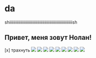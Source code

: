# da
shiiiiiiiiiiiiiiiiiiiiiiiiiiiiiiiiiiiiiiiiiiiiiiiiiiiiiiiiiiiiish
## Привет, меня зовут Нолан!
[x] трахнуть 
![](https://imgcover.manga-chan.me//showfull_retina/uploads/posts/2024-10/thumbs/1729512175_01.jpg)
![](https://imgcover.manga-chan.me//showfull_retina/uploads/posts/2024-10/thumbs/1729512175_02.jpg)
![](https://imgcover.manga-chan.me//showfull_retina/uploads/posts/2024-10/thumbs/1729512175_03.jpg)
![](https://imgcover.manga-chan.me//showfull_retina/uploads/posts/2024-10/thumbs/1729512175_04.jpg)
![](https://imgcover.manga-chan.me//showfull_retina/uploads/posts/2024-10/thumbs/1729512175_05.jpg)
![](https://imgcover.manga-chan.me//showfull_retina/uploads/posts/2024-10/thumbs/1729512175_06.jpg)
![](https://imgcover.manga-chan.me//showfull_retina/uploads/posts/2024-10/thumbs/1729512175_07.jpg)
![](https://imgcover.manga-chan.me//showfull_retina/uploads/posts/2024-10/thumbs/1729512175_08.jpg)
![](https://imgcover.manga-chan.me//showfull_retina/uploads/posts/2024-10/thumbs/1729512175_09.jpg)
